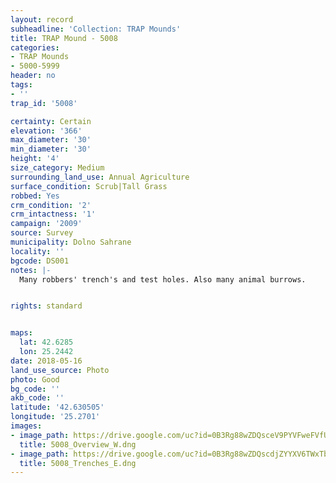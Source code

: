 ```yaml
---
layout: record
subheadline: 'Collection: TRAP Mounds'
title: TRAP Mound - 5008
categories:
- TRAP Mounds
- 5000-5999
header: no
tags:
- ''
trap_id: '5008'

certainty: Certain
elevation: '366'
max_diameter: '30'
min_diameter: '30'
height: '4'
size_category: Medium
surrounding_land_use: Annual Agriculture
surface_condition: Scrub|Tall Grass
robbed: Yes
crm_condition: '2'
crm_intactness: '1'
campaign: '2009'
source: Survey
municipality: Dolno Sahrane
locality: ''
bgcode: DS001
notes: |-
  Many robbers' trench's and test holes. Also many animal burrows.


rights: standard


maps:
  lat: 42.6285
  lon: 25.2442
date: 2018-05-16
land_use_source: Photo
photo: Good
bg_code: ''
akb_code: ''
latitude: '42.630505'
longitude: '25.2701'
images:
- image_path: https://drive.google.com/uc?id=0B3Rg88wZDQsceV9PYVFweFVfUWs
  title: 5008_Overview_W.dng
- image_path: https://drive.google.com/uc?id=0B3Rg88wZDQscdjZYYXV6TWxTbkk
  title: 5008_Trenches_E.dng
---
```

